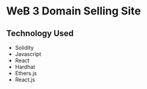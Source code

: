 # WeB 3 Domain Selling Site

## Technology Used

- Solidity
- Javascript
- React
- Hardhat
- Ethers.js
- React.js

